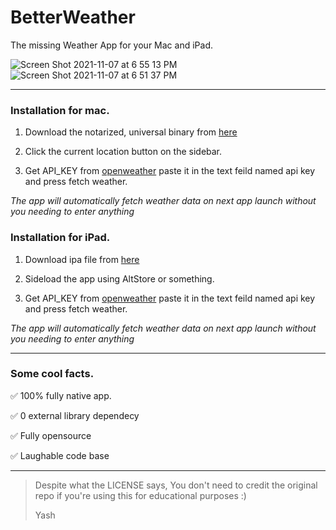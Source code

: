 # BetterWeather
The missing Weather App for your Mac and iPad.

![Screen Shot 2021-11-07 at 6 55 13 PM](https://user-images.githubusercontent.com/43297314/140666979-5cfe790d-8265-4c3b-968d-9e0fe0a92f0a.png)
![Screen Shot 2021-11-07 at 6 51 37 PM](https://user-images.githubusercontent.com/43297314/140666975-abfac6ea-79ff-4bb0-a162-ce35c6d8f2d6.png)

---

### Installation for mac.

1. Download the notarized, universal binary from [here](https://github.com/Aayush9029/BetterWeather/releases/tag/v1.0)

2. Click the current location button on the sidebar.

3. Get API_KEY from [openweather](https://openweathermap.org/api/one-call-api) paste it in the text feild named api key and press fetch weather.

*The app will automatically fetch weather data on next app launch without you needing to enter anything*



### Installation for iPad.

1. Download ipa file from [here](https://github.com/Aayush9029/BetterWeather/releases/tag/v1.0)

2. Sideload the app using AltStore or something.

3. Get API_KEY from [openweather](https://openweathermap.org/api/one-call-api) paste it in the text feild named api key and press fetch weather.

*The app will automatically fetch weather data on next app launch without you needing to enter anything*

----

### Some cool facts.

 ✅ 100% fully native app.

 ✅ 0 external library dependecy
 
 ✅ Fully opensource
 
 ✅ Laughable code base
 
---

>
> Despite what the LICENSE says, You don't need to credit the original repo if you're using this for educational purposes :)
> 
> Yash
>


